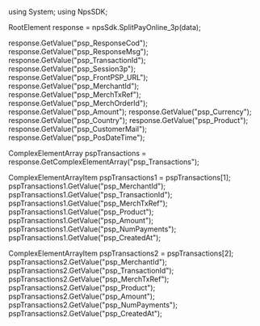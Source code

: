 using System;
using NpsSDK;

RootElement response = npsSdk.SplitPayOnline_3p(data);

response.GetValue("psp_ResponseCod");
response.GetValue("psp_ResponseMsg");
response.GetValue("psp_TransactionId");
response.GetValue("psp_Session3p");
response.GetValue("psp_FrontPSP_URL");
response.GetValue("psp_MerchantId");
response.GetValue("psp_MerchTxRef");
response.GetValue("psp_MerchOrderId");
response.GetValue("psp_Amount");
response.GetValue("psp_Currency");
response.GetValue("psp_Country");
response.GetValue("psp_Product");
response.GetValue("psp_CustomerMail");
response.GetValue("psp_PosDateTime");

ComplexElementArray pspTransactions = response.GetComplexElementArray("psp_Transactions");

ComplexElementArrayItem pspTransactions1 = pspTransactions[1];
pspTransactions1.GetValue("psp_MerchantId");
pspTransactions1.GetValue("psp_TransactionId");
pspTransactions1.GetValue("psp_MerchTxRef");
pspTransactions1.GetValue("psp_Product");
pspTransactions1.GetValue("psp_Amount");
pspTransactions1.GetValue("psp_NumPayments");
pspTransactions1.GetValue("psp_CreatedAt");


ComplexElementArrayItem pspTransactions2 = pspTransactions[2];
pspTransactions2.GetValue("psp_MerchantId");
pspTransactions2.GetValue("psp_TransactionId");
pspTransactions2.GetValue("psp_MerchTxRef");
pspTransactions2.GetValue("psp_Product");
pspTransactions2.GetValue("psp_Amount");
pspTransactions2.GetValue("psp_NumPayments");
pspTransactions2.GetValue("psp_CreatedAt");


